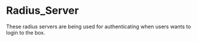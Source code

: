 # Radius_Server

These radius servers are being used for authenticating when users wants to login
to the box.


